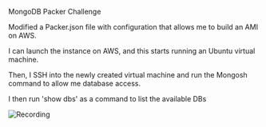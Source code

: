 MongoDB Packer Challenge

Modified a Packer.json file with configuration that allows me to build an AMI on AWS.

I can launch the instance on AWS, and this starts running an Ubuntu virtual machine. 

Then, I SSH into the newly created virtual machine and run the Mongosh command to allow me database access.

I then run 'show dbs' as a command to list the available DBs


![Recording](Recording%202023-01-31%20at%2015.24.26.gif)

